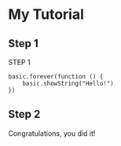 # My Tutorial

## Step 1

STEP 1

```blocks
basic.forever(function () {
    basic.showString("Hello!")
})
```

## Step 2

Congratulations, you did it!

```template

```